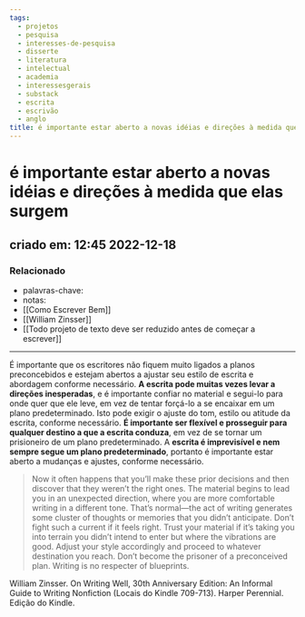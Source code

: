 ```yaml
---
tags:
  - projetos
  - pesquisa
  - interesses-de-pesquisa
  - disserte
  - literatura
  - intelectual
  - academia
  - interessesgerais
  - substack
  - escrita
  - escrivão
  - anglo
title: é importante estar aberto a novas idéias e direções à medida que elas surgem
---
```

# é importante estar aberto a novas idéias e direções à medida que elas surgem
## criado em: 12:45 2022-12-18

### Relacionado
- palavras-chave: 
- notas: 
- [[Como Escrever Bem]]
- [[William Zinsser]]
- [[Todo projeto de texto deve ser reduzido antes de começar a escrever]]

---
É importante que os escritores não fiquem muito ligados a planos preconcebidos e estejam abertos a ajustar seu estilo de escrita e abordagem conforme necessário. **A escrita pode muitas vezes levar a direções inesperadas**, e é importante confiar no material e segui-lo para onde quer que ele leve, em vez de tentar forçá-lo a se encaixar em um plano predeterminado. Isto pode exigir o ajuste do tom, estilo ou atitude da escrita, conforme necessário. **É importante ser flexível e prosseguir para qualquer destino a que a escrita conduza**, em vez de se tornar um prisioneiro de um plano predeterminado. A **escrita é imprevisível e nem sempre segue um plano predeterminado**, portanto é importante estar aberto a mudanças e ajustes, conforme necessário.


>Now it often happens that you’ll make these prior decisions and then discover that they weren’t the right ones. The material begins to lead you in an unexpected direction, where you are more comfortable writing in a different tone. That’s normal—the act of writing generates some cluster of thoughts or memories that you didn’t anticipate. Don’t fight such a current if it feels right. Trust your material if it’s taking you into terrain you didn’t intend to enter but where the vibrations are good. Adjust your style accordingly and proceed to whatever destination you reach. Don’t become the prisoner of a preconceived plan. Writing is no respecter of blueprints.

William Zinsser. On Writing Well, 30th Anniversary Edition: An Informal Guide to Writing Nonfiction (Locais do Kindle 709-713). Harper Perennial. Edição do Kindle. 